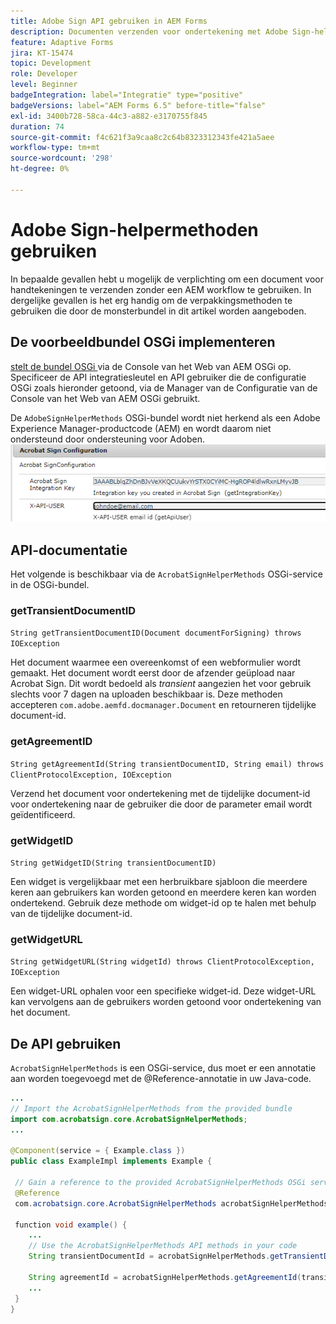 ```yaml
---
title: Adobe Sign API gebruiken in AEM Forms
description: Documenten verzenden voor ondertekening met Adobe Sign-helpermethoden
feature: Adaptive Forms
jira: KT-15474
topic: Development
role: Developer
level: Beginner
badgeIntegration: label="Integratie" type="positive"
badgeVersions: label="AEM Forms 6.5" before-title="false"
exl-id: 3400b728-58ca-44c3-a882-e3170755f845
duration: 74
source-git-commit: f4c621f3a9caa8c2c64b8323312343fe421a5aee
workflow-type: tm+mt
source-wordcount: '298'
ht-degree: 0%

---
```


# Adobe Sign-helpermethoden gebruiken

In bepaalde gevallen hebt u mogelijk de verplichting om een document voor handtekeningen te verzenden zonder een AEM workflow te gebruiken. In dergelijke gevallen is het erg handig om de verpakkingsmethoden te gebruiken die door de monsterbundel in dit artikel worden aangeboden.

## De voorbeeldbundel OSGi implementeren

[ stelt de bundel OSGi ](assets/AdobeSignHelperMethods.core-1.0.0-SNAPSHOT.jar) via de Console van het Web van AEM OSGi op. Specificeer de API integratiesleutel en API gebruiker die de configuratie OSGi zoals hieronder getoond, via de Manager van de Configuratie van de Console van het Web van AEM OSGi gebruikt.

 De `AdobeSignHelperMethods` OSGi-bundel wordt niet herkend als een Adobe Experience Manager-productcode (AEM) en wordt daarom niet ondersteund door ondersteuning voor Adoben.
![ teken-configuratie ](assets/sign-configuration.png)


## API-documentatie

Het volgende is beschikbaar via de `AcrobatSignHelperMethods` OSGi-service in de OSGi-bundel.

### getTransientDocumentID

`String getTransientDocumentID(Document documentForSigning) throws IOException`


Het document waarmee een overeenkomst of een webformulier wordt gemaakt. Het document wordt eerst door de afzender geüpload naar Acrobat Sign. Dit wordt bedoeld als _transient_ aangezien het voor gebruik slechts voor 7 dagen na uploaden beschikbaar is. Deze methoden accepteren `com.adobe.aemfd.docmanager.Document` en retourneren tijdelijke document-id.

### getAgreementID

`String getAgreementId(String transientDocumentID, String email) throws ClientProtocolException, IOException`

Verzend het document voor ondertekening met de tijdelijke document-id voor ondertekening naar de gebruiker die door de parameter email wordt geïdentificeerd.

### getWidgetID

`String getWidgetID(String transientDocumentID)`

Een widget is vergelijkbaar met een herbruikbare sjabloon die meerdere keren aan gebruikers kan worden getoond en meerdere keren kan worden ondertekend. Gebruik deze methode om widget-id op te halen met behulp van de tijdelijke document-id.

### getWidgetURL

`String getWidgetURL(String widgetId) throws ClientProtocolException, IOException`

Een widget-URL ophalen voor een specifieke widget-id. Deze widget-URL kan vervolgens aan de gebruikers worden getoond voor ondertekening van het document.

## De API gebruiken

`AcrobatSignHelperMethods` is een OSGi-service, dus moet er een annotatie aan worden toegevoegd met de @Reference-annotatie in uw Java-code.

```java
...
// Import the AcrobatSignHelperMethods from the provided bundle
import com.acrobatsign.core.AcrobatSignHelperMethods;
...

@Component(service = { Example.class })
public class ExampleImpl implements Example {

 // Gain a reference to the provided AcrobatSignHelperMethods OSGi service
 @Reference
 com.acrobatsign.core.AcrobatSignHelperMethods acrobatSignHelperMethods;

 function void example() { 
    ...
    // Use the AcrobatSignHelperMethods API methods in your code
    String transientDocumentId = acrobatSignHelperMethods.getTransientDocumentID(documentForSigning);

    String agreementId = acrobatSignHelperMethods.getAgreementId(transientDocumentID, "johndoe@example.com");
    ...
 }
}
```
